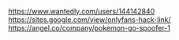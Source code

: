https://www.wantedly.com/users/144142840
https://sites.google.com/view/onlyfans-hack-link/
https://angel.co/company/pokemon-go-spoofer-1
